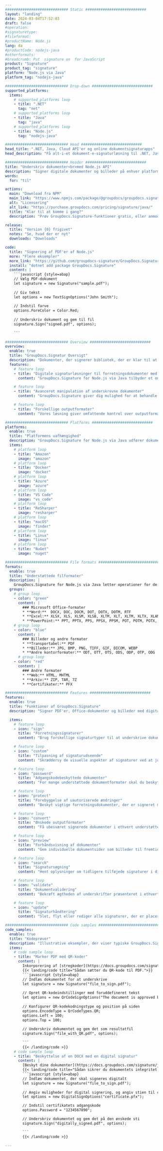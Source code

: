 ```yaml
---
############################# Static ############################
layout: "landing"
date: 2024-03-04T17:52:03
draft: false
#operation: 
#signaturetype: 
#fileformat: 
#productName: Node.js
lang: da
#productCode: nodejs-java
#otherformats: 
#breadcrumb: Put  signature on  for JavaScript
product: "Signature"
product_tag: "signature"
platform: "Node.js via Java"
platform_tag: "nodejs-java"

############################# Drop-down ############################
supported_platforms:
  items:
    # supported_platforms loop
    - title: ".NET"
      tag: "net"
    # supported_platforms loop
    - title: "Java"
      tag: "java"
    # supported_platforms loop
    - title: "Node.js"
      tag: "nodejs-java"

############################# Head ############################
head_title: ".NET, Java, Cloud API'er og online dokumentsignaturapps"
head_description: "Få alt-i-et dokument-e-signaturløsning til .NET, Java og cloud-baserede applikationer. Signer almindelige dokumentformater online ved hjælp af simpel træk og slip-funktion"

############################# Header ############################
title: "Underskriv dokumenter<br>med Node.js API"
description: "Signer digitale dokumenter og billeder på enhver platform ved hjælp af vores fleksible API'er og app-baserede løsninger til programmører og slutbrugere."
words:
  for: "til"

actions:
  main: "Download fra NPM"
  main_link: "https://www.npmjs.com/package/@groupdocs/groupdocs.signature/"
  alt: "Licensering"
  alt_link: "https://purchase.groupdocs.com/pricing/signature/java/"
  title: "Klar til at komme i gang?"
  description: "Prøv GroupDocs.Signature-funktioner gratis, eller anmod om en licens"

release:
  title: "Version {0} frigivet"
  notes: "Se, hvad der er nyt"
  downloads: "Downloads"

code:
  title: "Signering af PDF'er af Node.js"
  more: "Flere eksempler"
  more_link: "https://github.com/groupdocs-signature/GroupDocs.Signature-for-Node.js-via-Java/"
  install: "dotnet add package GroupDocs.Signature"
  content: |
    ```javascript {style=abap}   
    // Vælg PDF-dokument
    let signature = new Signature("sample.pdf");
    
    // Giv tekst
    let options = new TextSignOptions("John Smith");
    
    // Indstil farve
    options.ForeColor = Color.Red;
    
    // Underskriv dokument og gem til fil
    signature.Sign("signed.pdf", options);
    
    ```

############################# Overview ############################
overview:
  enable: true
  title: "GroupDocs.Signatur Oversigt"
  description: "Dokumenter, der signerer bibliotek, der er klar til at blive brugt i Node.js-applikationer"
  features:
    # feature loop
    - title: "Digitale signaturløsninger til forretningsdokumenter med Node.js"
      content: "GroupDocs.Signature for Node.js via Java tilbyder et omfattende sæt af digitale signaturmuligheder til PDF, Office-dokumenter og billeder. Tekst, stregkoder, billeder, digitale certifikater og metadata er tilgængelige. Strømlinet dokumentbehandling sikrer effektivitet."

    # feature loop
    - title: "Avanceret manipulation af underskrevne dokumenter"
      content: "GroupDocs.Signature giver dig mulighed for at behandle underskrevne dokumenter. Søg og valider signaturer ved hjælp af forskellige kriterier. Udtræk desuden detaljerede dokumentoplysninger eller generer forhåndsvisningsbilleder af sider."

    # feature loop
    - title: "Forskellige outputformater"
      content: "Vores løsning giver omfattende kontrol over outputformatet af signerede dokumenter. Placer signaturer præcist på enhver side, og tilpas deres udseende. Gem signerede dokumenter i adskillige understøttede formater og beskyt dem eventuelt med adgangskoder."

############################# Platforms ############################
platforms:
  enable: true
  title: "Platformens uafhængighed"
  description: "GroupDocs.Signature for Node.js via Java udfører dokumentbehandling med forskellige operativsystemer"
  items:
    # platform loop
    - title: "Amazon"
      image: "amazon"
    # platform loop
    - title: "Docker"
      image: "docker"
    # platform loop
    - title: "Azure"
      image: "azure"
    # platform loop
    - title: "VS Code"
      image: "vs_code"
    # platform loop
    - title: "ReSharper"
      image: "resharper"
    # platform loop
    - title: "macOS"
      image: "finder"
    # platform loop
    - title: "Linux"
      image: "linux"
    # platform loop
    - title: "NuGet"
      image: "nuget"

############################# File formats ############################
formats:
  enable: true
  title: "Understøttede filformater"
  description: |
    GroupDocs.Signature for Node.js via Java letter operationer for de [populære filformater](https://docs.groupdocs.com/signature/java/supported-document-formats/).
  groups:
    # group loop
    - color: "green"
      content: |
        ### Microsoft Office-formater
        * **Word:**  DOCX, DOC, DOCM, DOT, DOTX, DOTM, RTF
        * **Excel:** XLSX, XLS, XLSM, XLSB, XLTM, XLT, XLTM, XLTX, XLAM, SXC, SpreadsheetML
        * **PowerPoint:** PPT, PPTX, PPS, PPSX, PPSM, POT, POTM, POTX, PPTM
    # group loop
    - color: "blue"
      content: |
        ### Billeder og andre formater
        * **Transportabel:** PDF
        * **Billeder:** JPG, BMP, PNG, TIFF, GIF, DICOM, WEBP
        * **Andre kontorformater:** ODT, OTT, OTS, ODS, ODP, OTP, ODG
      # group loop
    - color: "red"
      content: |
        ### Andre formater
        * **Web:** HTML, MHTML
        * **Arkiv:** ZIP, TAR, 7Z
        * **Certifikater:** PFX

############################# Features ############################
features:
  enable: true
  title: "Funktioner af GroupDocs.Signature"
  description: "Signer PDF'er, Office-dokumenter og billeder med digitale signaturer"

  items:
    # feature loop
    - icon: "sign"
      title: "Forretningssignaturer"
      content: "Brug forskellige signaturtyper til at underskrive dokumenter. Placer digitale signaturer præcist på enhver sideplacering."

    # feature loop
    - icon: "custom"
      title: "Tilpasning af signaturudseende"
      content: "Skræddersy de visuelle aspekter af signaturer ved at justere farve, skrifttype, kanter, rotation og mere for at opnå dit ønskede resultat."

    # feature loop
    - icon: "password"
      title: "Adgangskodebeskyttede dokumenter"
      content: "For mange understøttede dokumentformater skal du beskytte signerede dokumenter med en adgangskode for øget sikkerhed."

    # feature loop
    - icon: "protect"
      title: "Forebyggelse af uautoriserede ændringer"
      content: "Beskyt vigtige forretningsdokumenter, der er signeret med digitale certifikater, mod uautoriserede ændringer."

    # feature loop
    - icon: "convert"
      title: "Ønskede outputformater"
      content: "Få ubesværet signerede dokumenter i ethvert understøttet format. Konverter MS Word-dokumenter til PDF-format med lethed."

    # feature loop
    - icon: "preview"
      title: "Forhåndsvisning af dokumenter"
      content: "Gem individuelle dokumentsider som billeder til fremtidige behov."

    # feature loop
    - icon: "search"
      title: "Signatursøgning"
      content: "Hent oplysninger om tidligere tilføjede signaturer i dine dokumenter."

    # feature loop
    - icon: "validate"
      title: "Dokumentvalidering"
      content: "Bekræft ægtheden af ​​underskrifter præsenteret i ethvert dokument."

    # feature loop
    - icon: "update"
      title: "Signaturhåndtering"
      content: "Slet, flyt eller rediger alle signaturer, der er placeret på en dokumentside."

############################# Code samples ############################
code_samples:
  enable: true
  title: "Kodeprøver"
  description: "Illustrative eksempler, der viser typiske GroupDocs.Signature for Node.js via Java-operationer"
  items:
    # code sample loop
    - title: "Marker PDF med QR-koder"
      content: |
        Inkorporering af [stregkoder](https://docs.groupdocs.com/signature/java/esign-document-with-qr-code-signature/) i specifikke PDF-dokumentsider kan strømline forretningsprocesser. Dette afsnit giver et eksempel på tilføjelse af en QR-kode ved hjælp af GroupDocs.Signature for Node.js via Java.
        {{< landing/code title="Sådan sætter du QR-kode til PDF.">}}
        ```javascript {style=abap}
        // Indlæs dokumentet for at underskrive
        let signature = new Signature("file_to_sign.pdf");
        
        // Opret QR-kodeindstillinger med foruddefineret tekst
        let options = new QrCodeSignOptions("The document is approved by John Smith");
        
        // Konfigurer QR-kodekodningstype og position på siden
        options.EncodeType = QrCodeTypes.QR;
        options.Left = 100;
        options.Top = 100;
            
        // Underskriv dokumentet og gem det som resultatfil
        signature.Sign("file_with_QR.pdf", options);
        
        ```
        {{< /landing/code >}}
    # code sample loop
    - title: "Beskyttelse af en DOCX med en digital signatur"
      content: |
        [Beskyt dine dokumenter](https://docs.groupdocs.com/signature/java/esign-document-with-digital-signature/) med signaturer baseret på digitale certifikater. Digital signatur beskytter dine forretningsdokumenter mod indholdsændringer.
        {{< landing/code title="Sådan sikrer du dokumentets integritet.">}}
        ```javascript {style=abap}   
        // Indlæs dokumentet, der skal signeres digitalt
        let signature = new Signature("file_to_sign.pdf");
        
        // Angiv muligheder for digital signering, og angiv stien til certifikatfilen
        let options = new DigitalSignOptions("certificate.pfx");

        // Indstil certifikatets adgangskode
        options.Password = "1234567890";

        // Underskriv dokumentet og gem det på den ønskede sti
        signature.Sign("digitally_signed.pdf", options);

        ```
        {{< /landing/code >}}

---
```

